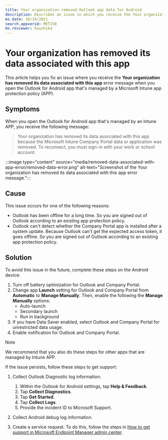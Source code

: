 ```yaml
---
title: Your organization removed Outlook app data for Android
description: Describes an issue in which you receive the Your organization has removed its data associated with this app error message when you open the Outlook for Android app that's managed by Intune.
ms.date: 10/19/2021
search.appverid: MET150
ms.reviewer: kaushika
---
```

# Your organization has removed its data associated with this app

This article helps you fix an issue where you receive the **Your organization has removed its data associated with this app** error message when you open the Outlook for Android app that's managed by a Microsoft Intune app protection policy (APP).

## Symptoms

When you open the Outlook for Android app that's managed by an Intune APP, you receive the following message:

> Your organization has removed its data associated with this app because the Microsoft Intune Company Portal data or application was removed. To reconnect, you must sign-in with your work or school account.

:::image type="content" source="media/removed-data-associated-with-app-error/removed-data-error.png" alt-text="Screenshot of the Your organization has removed its data associated with this app error message.":::

## Cause

This issue occurs for one of the following reasons:

- Outlook has been offline for a long time. So you are signed out of Outlook according to an existing app protection policy.
- Outlook can't detect whether the Company Portal app is installed after a system update. Because Outlook can't get the expected access token, it goes offline. So you are signed out of Outlook according to an existing app protection policy.

## Solution

To avoid this issue in the future, complete these steps on the Android device:

1. Turn off battery optimization for Outlook and Company Portal.
2. Change app **Launch** setting for Outlook and Company Portal from **Automatic** to **Manage Manually**. Then, enable the following the **Manage Manually** options:
   - Auto-launch
   - Secondary launch
   - Run in background
3. If you have Data Saver enabled, select Outlook and Company Portal for unrestricted data usage.
4. Enable notification for Outlook and Company Portal.

> [!NOTE]
> We recommend that you also do these steps for other apps that are managed by Intune APP.

If the issue persists, follow these steps to get support:

1. Collect Outlook Diagnostic log information:

   1. Within the Outlook for Android settings, tap **Help & Feedback**.
   1. Tap **Collect Diagnostics**.
   1. Tap **Get Started**.
   1. Tap **Collect Logs**.
   1. Provide the incident ID to Microsoft Support.

1. Collect Android debug log information.
1. Create a service request. To do this, follow the steps in [How to get support in Microsoft Endpoint Manager admin center](/mem/intune/fundamentals/get-support).
